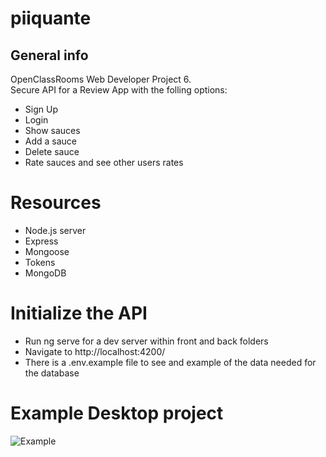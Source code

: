# piiquante

## General info
OpenClassRooms Web Developer Project 6.<br />
Secure API for a Review App with the folling options:
  * Sign Up
  * Login
  * Show sauces
  * Add a sauce
  * Delete sauce
  * Rate sauces and see other users rates

# Resources
  * Node.js server
  * Express
  * Mongoose
  * Tokens
  * MongoDB

# Initialize the API
  * Run ng serve for a dev server within front and back folders
  * Navigate to http://localhost:4200/
  * There is a .env.example file to see and example of the data needed for the database

# Example Desktop project
  ![Example](https://ibb.co/z4xjZdj)
